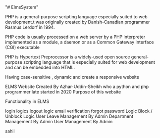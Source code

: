 "# ElmsSystem" 

PHP is a general-purpose scripting language especially suited to web development.t was originally created by Danish-Canadian programmer Rasmus Lerdorf in 1994.

PHP code is usually processed on a web server by a PHP interpreter implemented as a module, a daemon or as a Common Gateway Interface (CGI) executable

PHP is Hypertext Preprocessor is a widely-used open source general-purpose scripting language that is especially suited for web development and can be embedded into HTML.

Having case-sensitive , dynamic and create a responsive website

ELMS Website Created By Azhar-Uddin-Sheikh who a python and php programmer late started in 2020 Purpose of this website

Functionality in ELMS

login logics
logout logic
email verification 
forgot password Logic
Block / Unblock Logic
User Leave Management By Admin
Department Management By Admin
User Management By Admin

sahil